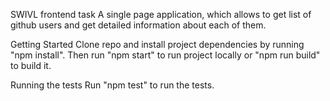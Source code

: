SWIVL frontend task
A single page application, which allows to get list of github users
and get detailed information about each of them.

Getting Started
Clone repo and install project dependencies by running "npm install".
Then run "npm start" to run project locally or "npm run build" to build it.

Running the tests
Run "npm test" to run the tests.